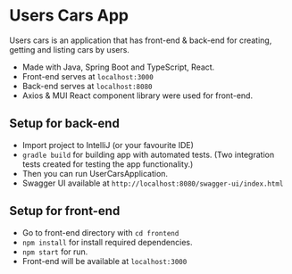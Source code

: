 # Users Cars App

Users cars is an application that has front-end & back-end for creating, getting and listing cars by users.

- Made with Java, Spring Boot and TypeScript, React.
- Front-end serves at ```localhost:3000```
- Back-end serves at ```localhost:8080```
- Axios & MUI React component library were used for front-end.

## Setup for back-end
- Import project to IntelliJ (or your favourite IDE)
-  ```gradle build```  for building app with automated tests. (Two integration tests created for testing the app functionality.)
- Then you can run UserCarsApplication.
- Swagger UI available at ```http://localhost:8080/swagger-ui/index.html```

## Setup for front-end
- Go to front-end directory with  ```cd frontend```
-  ```npm install```  for install required dependencies.
-  ```npm start```  for run.
- Front-end will be available at ```localhost:3000```

